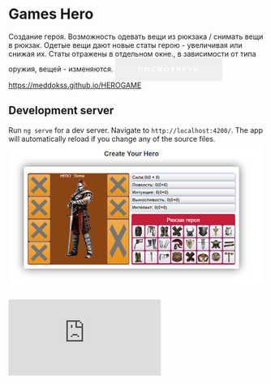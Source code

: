 # Games Hero
Создание героя.
Возможность одевать вещи из рюкзака / снимать вещи в рюкзак.
Одетые вещи дают новые статы герою - увеличивая или снижая их.
Статы отражены в отдельном окне., в зависимости от типа оружия, вещей - изменяются.
<button style="display: inline-block;
    border: none;
    color: #fff;
    text-decoration: none;
    background-color: $accent;
    padding: 15px 45px;
    font-size: 13px;
    text-transform: uppercase;
    font-weight: 600;
    letter-spacing: 3px;
    border-radius: 2px;
    text-align: center;
    position: relative;
    outline: none;
    transition: background-color .1s ease" >Посмотреть</button>
https://meddokss.github.io/HEROGAME

## Development server
Run `ng serve` for a dev server. Navigate to `http://localhost:4200/`.
The app will automatically reload if you change any of the source files.
<img src="HeroGAME.png" alt="">
 
<iframe src="https://meddokss.github.io/HEROGAME" frameborder="0"></iframe>

